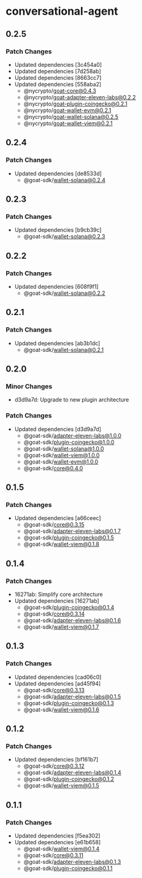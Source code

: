 # conversational-agent

## 0.2.5

### Patch Changes

- Updated dependencies [3c454a0]
- Updated dependencies [7d258ab]
- Updated dependencies [8663cc7]
- Updated dependencies [558aba2]
  - @nycrypto/goat-core@0.4.3
  - @nycrypto/goat-adapter-eleven-labs@0.2.2
  - @nycrypto/goat-plugin-coingecko@0.2.1
  - @nycrypto/goat-wallet-evm@0.2.1
  - @nycrypto/goat-wallet-solana@0.2.5
  - @nycrypto/goat-wallet-viem@0.2.1

## 0.2.4

### Patch Changes

- Updated dependencies [de8533d]
  - @goat-sdk/wallet-solana@0.2.4

## 0.2.3

### Patch Changes

- Updated dependencies [b9cb39c]
  - @goat-sdk/wallet-solana@0.2.3

## 0.2.2

### Patch Changes

- Updated dependencies [608f9f1]
  - @goat-sdk/wallet-solana@0.2.2

## 0.2.1

### Patch Changes

- Updated dependencies [ab3b1dc]
  - @goat-sdk/wallet-solana@0.2.1

## 0.2.0

### Minor Changes

- d3d9a7d: Upgrade to new plugin architecture

### Patch Changes

- Updated dependencies [d3d9a7d]
  - @goat-sdk/adapter-eleven-labs@1.0.0
  - @goat-sdk/plugin-coingecko@1.0.0
  - @goat-sdk/wallet-solana@1.0.0
  - @goat-sdk/wallet-viem@1.0.0
  - @goat-sdk/wallet-evm@1.0.0
  - @goat-sdk/core@0.4.0

## 0.1.5

### Patch Changes

- Updated dependencies [a66ceec]
  - @goat-sdk/core@0.3.15
  - @goat-sdk/adapter-eleven-labs@0.1.7
  - @goat-sdk/plugin-coingecko@0.1.5
  - @goat-sdk/wallet-viem@0.1.8

## 0.1.4

### Patch Changes

- 16271ab: Simplify core architecture
- Updated dependencies [16271ab]
  - @goat-sdk/plugin-coingecko@0.1.4
  - @goat-sdk/core@0.3.14
  - @goat-sdk/adapter-eleven-labs@0.1.6
  - @goat-sdk/wallet-viem@0.1.7

## 0.1.3

### Patch Changes

- Updated dependencies [cad06c0]
- Updated dependencies [ad45f94]
  - @goat-sdk/core@0.3.13
  - @goat-sdk/adapter-eleven-labs@0.1.5
  - @goat-sdk/plugin-coingecko@0.1.3
  - @goat-sdk/wallet-viem@0.1.6

## 0.1.2

### Patch Changes

- Updated dependencies [bf161b7]
  - @goat-sdk/core@0.3.12
  - @goat-sdk/adapter-eleven-labs@0.1.4
  - @goat-sdk/plugin-coingecko@0.1.2
  - @goat-sdk/wallet-viem@0.1.5

## 0.1.1

### Patch Changes

- Updated dependencies [f5ea302]
- Updated dependencies [e61b658]
  - @goat-sdk/wallet-viem@0.1.4
  - @goat-sdk/core@0.3.11
  - @goat-sdk/adapter-eleven-labs@0.1.3
  - @goat-sdk/plugin-coingecko@0.1.1
